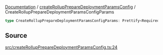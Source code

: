 [Documentation](../../README.md) / [createRollupPrepareDeploymentParamsConfig](../README.md) / CreateRollupPrepareDeploymentParamsConfigParams

```ts
type CreateRollupPrepareDeploymentParamsConfigParams: Prettify<RequiredParams & object & OptionalParams>;
```

## Source

[src/createRollupPrepareDeploymentParamsConfig.ts:24](https://github.com/anegg0/arbitrum-orbit-sdk/blob/8d986d322aefb470a79fa3dc36918f72097df8c1/src/createRollupPrepareDeploymentParamsConfig.ts#L24)
